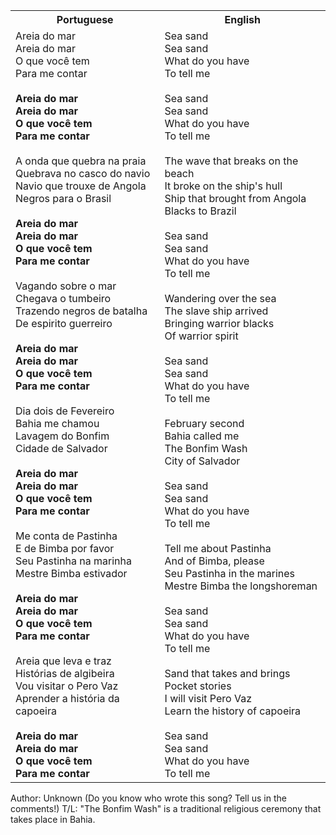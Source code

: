 <table class="capoeira-table">
    <tr class="header-row">
        <th>Portuguese</th>
        <th>English</th>
    </tr>
    <tr>
        <td>Areia do mar<br>Areia do mar<br>O que você tem<br>Para me contar<br><br><strong>Areia do mar<br>Areia do mar<br>O que você tem<br>Para me contar</strong><br><br>A onda que quebra na praia<br>Quebrava no casco do navio<br>Navio que trouxe de Angola<br>Negros para o Brasil<br><br><strong>Areia do mar<br>Areia do mar<br>O que você tem<br>Para me contar</strong><br><br>Vagando sobre o mar<br>Chegava o tumbeiro<br>Trazendo negros de batalha<br>De espirito guerreiro<br><br><strong>Areia do mar<br>Areia do mar<br>O que você tem<br>Para me contar</strong><br><br>Dia dois de Fevereiro<br>Bahia me chamou<br>Lavagem do Bonfim<br>Cidade de Salvador<br><br><strong>Areia do mar<br>Areia do mar<br>O que você tem<br>Para me contar</strong><br><br>Me conta de Pastinha<br>E de Bimba por favor<br>Seu Pastinha na marinha<br>Mestre Bimba estivador<br><br><strong>Areia do mar<br>Areia do mar<br>O que você tem<br>Para me contar</strong><br><br>Areia que leva e traz<br>Histórias de algibeira<br>Vou visitar o Pero Vaz<br>Aprender a história da capoeira<br><br><strong>Areia do mar<br>Areia do mar<br>O que você tem<br>Para me contar</strong></td>
        <td>Sea sand<br>Sea sand<br>What do you have<br>To tell me<br><br>Sea sand<br>Sea sand<br>What do you have<br>To tell me<br><br>The wave that breaks on the beach<br>It broke on the ship's hull<br>Ship that brought from Angola<br>Blacks to Brazil<br><br>Sea sand<br>Sea sand<br>What do you have<br>To tell me<br><br>Wandering over the sea<br>The slave ship arrived<br>Bringing warrior blacks<br>Of warrior spirit<br><br>Sea sand<br>Sea sand<br>What do you have<br>To tell me<br><br>February second<br>Bahia called me<br>The Bonfim Wash<br>City of Salvador<br><br>Sea sand<br>Sea sand<br>What do you have<br>To tell me<br><br>Tell me about Pastinha<br>And of Bimba, please<br>Seu Pastinha in the marines<br>Mestre Bimba the longshoreman<br><br>Sea sand<br>Sea sand<br>What do you have<br>To tell me<br><br>Sand that takes and brings<br>Pocket stories<br>I will visit Pero Vaz<br>Learn the history of capoeira<br><br>Sea sand<br>Sea sand<br>What do you have<br>To tell me</td>
    </tr>
</table>

<figcaption>
Author: Unknown (Do you know who wrote this song? Tell us in the comments!)  
T/L: "The Bonfim Wash" is a traditional religious ceremony that takes place in Bahia.
</figcaption>